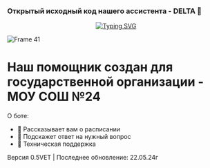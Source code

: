### Открытый исходный код нашего ассистента - DELTA 👋

<p align="center">
  <a href="https://git.io/typing-svg"><img src="https://readme-typing-svg.demolab.com?font=Fira+Code&pause=1000&color=AC65F7&center=true&vCenter=true&random=false&width=435&lines=Я+DELTA+ваш+виртуальный+помощник" alt="Typing SVG" /></a>
</p>

![Frame 41](https://github.com/Gecoste/Delta_Telegram_Bot/assets/114843030/d8099011-c0df-4512-903f-45f7f6510327)

<p align="center">
  <h1>Наш помощник создан для государственной организации - МОУ СОШ №24</h1>
</p>

О боте: <br />
- 🔭 Рассказывает вам о расписании <br />
- 🌱 Подскажет ответ на нужный вопрос <br />
- 👯 Техническая поддержка <br />

Версия 0.5VET | Последнее обновление: 22.05.24г
